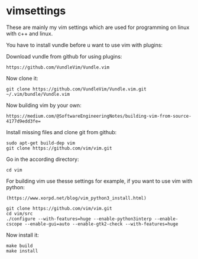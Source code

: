 # vimsettings

These are mainly my vim settings which are used for programming on linux with c++ and linux.

You have to install vundle before u want to use vim with plugins:

Download vundle from github for using plugins:

```
https://github.com/VundleVim/Vundle.vim
```

Now clone it:

```
git clone https://github.com/VundleVim/Vundle.vim.git ~/.vim/bundle/Vundle.vim
```

Now building vim by your own:

```
https://medium.com/@SoftwareEngineeringNotes/building-vim-from-source-4177d9edd3fe=
```

Install missing files and clone git from github:

```
sudo apt-get build-dep vim
git clone https://github.com/vim/vim.git

```

Go in the according directory:

```
cd vim

```

For building vim use thesse settings for example, if you want to use vim with python:

```
(https://www.xorpd.net/blog/vim_python3_install.html)
```

```
git clone https://github.com/vim/vim.git
cd vim/src
./configure --with-features=huge --enable-python3interp --enable-cscope --enable-gui=auto --enable-gtk2-check --with-features=huge
```

Now install it:

```
make build 
make install
```
